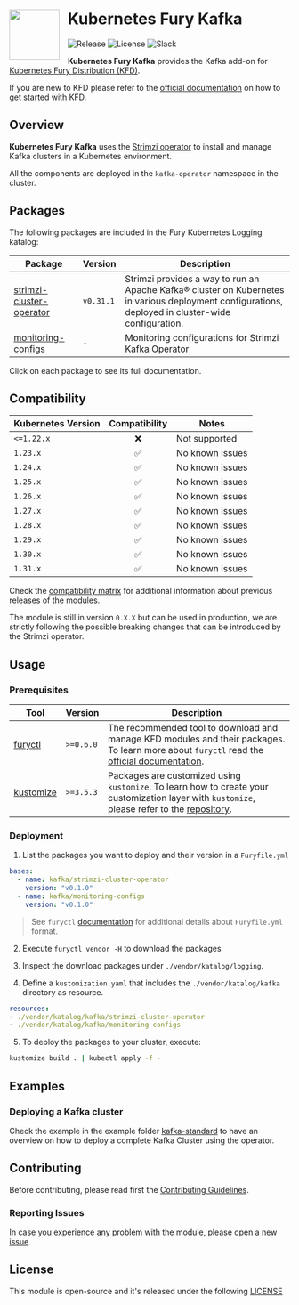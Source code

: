<h1>
    <img src="https://github.com/sighupio/fury-distribution/blob/main/docs/assets/fury-epta-white.png?raw=true" align="left" width="90" style="margin-right: 15px"/>
    Kubernetes Fury Kafka
</h1>

![Release](https://img.shields.io/badge/Latest%20Release-v0.1.0-blue)
![License](https://img.shields.io/github/license/sighupio/fury-kubernetes-kafka?label=License)
![Slack](https://img.shields.io/badge/slack-@kubernetes/fury-yellow.svg?logo=slack&label=Slack)

<!-- <KFD-DOCS> -->

**Kubernetes Fury Kafka** provides the Kafka add-on for [Kubernetes Fury Distribution (KFD)][kfd-repo].

If you are new to KFD please refer to the [official documentation][kfd-docs] on how to get started with KFD.

## Overview

**Kubernetes Fury Kafka** uses the [Strimzi operator][strimzi-page] to install and manage Kafka clusters in a Kubernetes environment.

All the components are deployed in the `kafka-operator` namespace in the cluster.

## Packages

The following packages are included in the Fury Kubernetes Logging katalog:

| Package                                                      | Version   | Description                                                                                                                                          |
|--------------------------------------------------------------|-----------|------------------------------------------------------------------------------------------------------------------------------------------------------|
| [strimzi-cluster-operator](katalog/strimzi-cluster-operator) | `v0.31.1` | Strimzi provides a way to run an Apache Kafka® cluster on Kubernetes in various deployment configurations, deployed in cluster-wide configuration.   |
| [monitoring-configs](katalog/monitoring-configs)             | `-`       | Monitoring configurations for Strimzi Kafka Operator                                                                                                 |

Click on each package to see its full documentation.

## Compatibility

| Kubernetes Version |   Compatibility    | Notes                                               |
|--------------------|:------------------:|-----------------------------------------------------|
| `<=1.22.x`           |  :x:                | Not supported                      |
| `1.23.x`           | :white_check_mark: | No known issues                                     |
| `1.24.x`           | :white_check_mark: | No known issues                                     |
| `1.25.x`           | :white_check_mark: | No known issues                                     |
| `1.26.x`           | :white_check_mark: | No known issues                                     |
| `1.27.x`           | :white_check_mark: | No known issues                                     |
| `1.28.x`           | :white_check_mark: | No known issues                                     |
| `1.29.x`           | :white_check_mark: | No known issues                                     |
| `1.30.x`           | :white_check_mark: | No known issues                                     |
| `1.31.x`           | :white_check_mark: | No known issues                                     |

Check the [compatibility matrix][compatibility-matrix] for additional information about previous releases of the modules.

The module is still in version `0.X.X` but can be used in production, we are strictly following the possible breaking
changes that can be introduced by the Strimzi operator.

## Usage

### Prerequisites

| Tool                        | Version   | Description                                                                                                                                                    |
|-----------------------------|-----------|----------------------------------------------------------------------------------------------------------------------------------------------------------------|
| [furyctl][furyctl-repo]     | `>=0.6.0` | The recommended tool to download and manage KFD modules and their packages. To learn more about `furyctl` read the [official documentation][furyctl-repo].     |
| [kustomize][kustomize-repo] | `>=3.5.3` | Packages are customized using `kustomize`. To learn how to create your customization layer with `kustomize`, please refer to the [repository][kustomize-repo]. |

### Deployment

1. List the packages you want to deploy and their version in a `Furyfile.yml`

```yaml
bases:
  - name: kafka/strimzi-cluster-operator
    version: "v0.1.0"
  - name: kafka/monitoring-configs
    version: "v0.1.0"
```

> See `furyctl` [documentation][furyctl-repo] for additional details about `Furyfile.yml` format.

2. Execute `furyctl vendor -H` to download the packages

3. Inspect the download packages under `./vendor/katalog/logging`.

4. Define a `kustomization.yaml` that includes the `./vendor/katalog/kafka` directory as resource.

```yaml
resources:
- ./vendor/katalog/kafka/strimzi-cluster-operator
- ./vendor/katalog/kafka/monitoring-configs
```

5. To deploy the packages to your cluster, execute:

```bash
kustomize build . | kubectl apply -f -
```

## Examples

### Deploying a Kafka cluster

Check the example in the example folder [kafka-standard](./examples/kafka-standard) to have an overview on how to deploy
a complete Kafka Cluster using the operator.

<!-- Links -->

[strimzi-page]: https://strimzi.io
[kfd-repo]: https://github.com/sighupio/fury-distribution
[furyctl-repo]: https://github.com/sighupio/furyctl
[kustomize-repo]: https://github.com/kubernetes-sigs/kustomize
[kfd-docs]: https://docs.kubernetesfury.com/docs/distribution/
[compatibility-matrix]: https://github.com/sighupio/fury-kubernetes-kafka/blob/main/docs/COMPATIBILITY_MATRIX.md

<!-- </KFD-DOCS> -->

<!-- <FOOTER> -->

## Contributing

Before contributing, please read first the [Contributing Guidelines](docs/CONTRIBUTING.md).

### Reporting Issues

In case you experience any problem with the module, please [open a new issue](https://github.com/sighupio/fury-kubernetes-kafka/issues/new/choose).

## License

This module is open-source and it's released under the following [LICENSE](LICENSE)

<!-- </FOOTER> -->

